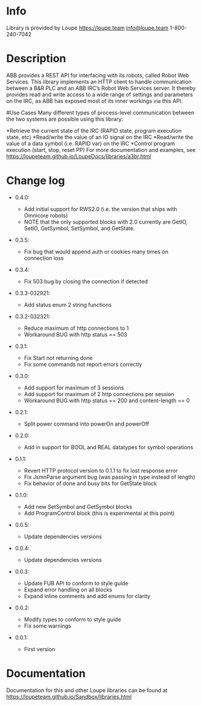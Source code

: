 # Info
Library is provided by Loupe
https://loupe.team
info@loupe.team
1-800-240-7042

# Description
ABB provides a REST API for interfacing with its robots, called Robot Web Services. This library implements an HTTP client to handle communication between a B&R PLC and an ABB IRC’s Robot Web Services server. It thereby provides read and write access to a wide range of settings and parameters on the IRC, as ABB has exposed most of its inner workings via this API. 

#Use Cases
Many different types of process-level communication between the two systems are possible using this library:

*Retrieve the current state of the IRC (RAPID state, program execution state, etc)
*Read/write the value of an IO signal on the IRC
*Read/write the value of a data symbol (i.e. RAPID var) on the IRC
*Control program execution (start, stop, reset PP)
For more documentation and examples, see https://loupeteam.github.io/LoupeDocs/libraries/a3br.html



# Change log

- 0.4.0:
	- Add initial support for RWS2.0 (i.e. the version that ships with Omnicore robots)
	- NOTE that the only supported blocks with 2.0 currently are GetIO, SetIO, GetSymbol, SetSymbol, and GetState.

- 0.3.5:
    - Fix bug that would append auth or cookies many times on connection loss

- 0.3.4:
    - Fix 503 bug by closing the connection if detected

- 0.3.3-032921:
    - Add status enum 2 string functions
  
- 0.3.2-032321:
    - Reduce maximum of http connections to 1
    - Workaround BUG with http status == 503

- 0.3.1:
    - Fix Start not returning done
    - Fix some commands not report errors correctly  

- 0.3.0:
	- Add support for maximum of 3 sessions
	- Add support for maximum of 2 http connections per session
	- Workaround BUG with http status == 200 and content-length == 0

- 0.2.1:
	- Split power command into powerOn and powerOff

- 0.2.0:
	- Add in support for BOOL and REAL datatypes for symbol operations

- 0.1.1:
	- Revert HTTP protocol version to 0.1.1 to fix lost response error
	- Fix JsmnParse argument bug (was passing in type instead of length)
	- Fix behavior of done and busy bits for GetState block

- 0.1.0:
	- Add new SetSymbol and GetSymbol blocks
	- Add ProgramControl block (this is experimental at this point)

- 0.0.5:
    - Update dependencies versions

- 0.0.4:
    - Update dependencies versions 

- 0.0.3:
	- Update FUB API to conform to style guide
	- Expand error handling on all blocks
	- Expand inline comments and add enums for clarity
 
- 0.0.2:
    - Modify types to conform to style guide
    - Fix some warnings
		   
- 0.0.1:
    - First version

# Documentation

Documentation for this and other Loupe libraries can be found at https://loupeteam.github.io/Sandbox/libraries.html




